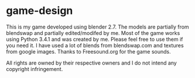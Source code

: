 game-design
===========

This is my game developed using blender 2.7. The models are partially from blendswap and partially edited/modifed by me. 
Most of the game works using Python 3.4.1 and was created by me. Please feel free to use them if you need it.
I have used a lot of blends from blendswap.com and textures from google images.
Thanks to Freesound.org for the game sounds.

All rights are owned by their respective owners and I do not intend any copyright infringement.
